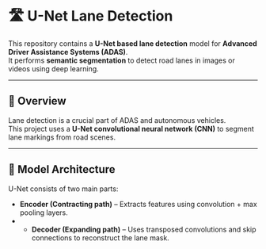 # 🛣️ U-Net Lane Detection

This repository contains a **U-Net based lane detection** model for **Advanced Driver Assistance Systems (ADAS)**.  
It performs **semantic segmentation** to detect road lanes in images or videos using deep learning.

---

## 📘 Overview

Lane detection is a crucial part of ADAS and autonomous vehicles.  
This project uses a **U-Net convolutional neural network (CNN)** to segment lane markings from road scenes.

---

## 🧠 Model Architecture

U-Net consists of two main parts:

- **Encoder (Contracting path)** – Extracts features using convolution + max pooling layers.
- - **Decoder (Expanding path)** – Uses transposed convolutions and skip connections to reconstruct the lane mask.
